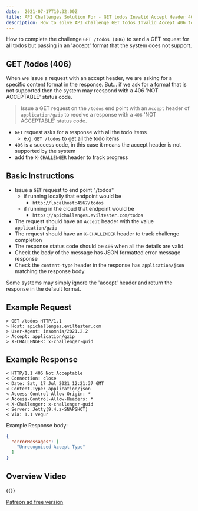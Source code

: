 ```yaml
---
date:  2021-07-17T10:32:00Z
title: API Challenges Solution For - GET todos Invalid Accept Header 406
description: How to solve API challenge GET todos Invalid Accept 406 to GET the todos with an unsupported accept header present which generates a 406 error response.
---
```


How to complete the challenge `GET /todos (406)` to send a GET request for all todos but passing in an 'accept' format that the system does not support.

## 	GET /todos (406)

When we issue a request with an accept header, we are asking for a specific content format in the response. But... if we ask for a format that is not supported then the system may reespond with a 406 'NOT ACCEPTABLE' status code.

> Issue a GET request on the `/todos` end point with an `Accept` header of `application/gzip` to receive a response with a `406` 'NOT ACCEPTABLE' status code.

- `GET` request asks for a response with all the todo items
    - e.g. `GET /todos` to get all the todo items
- `406` is a success code, in this case it means the accept header is not supported by the system
- add the `X-CHALLENGER` header to track progress


## Basic Instructions

- Issue a `GET` request to end point "/todos"
    - if running locally that endpoint would be
        - `http://localhost:4567/todos`
    - if running in the cloud that endpoint would be
        - `https://apichallenges.eviltester.com/todos`
- The request should have an `Accept` header with the value `application/gzip`
- The request should have an `X-CHALLENGER` header to track challenge completion
- The response status code should be `406` when all the details are valid.
- Check the body of the message has JSON formatted error message response
- Check the `content-type` header in the response has `application/json` matching the response body

Some systems may simply ignore the 'accept' header and return the response in the default format.


## Example Request

~~~~~~~~
> GET /todos HTTP/1.1
> Host: apichallenges.eviltester.com
> User-Agent: insomnia/2021.2.2
> Accept: application/gzip
> X-CHALLENGER: x-challenger-guid
~~~~~~~~

## Example Response

~~~~~~~~
< HTTP/1.1 406 Not Acceptable
< Connection: close
< Date: Sat, 17 Jul 2021 12:21:37 GMT
< Content-Type: application/json
< Access-Control-Allow-Origin: *
< Access-Control-Allow-Headers: *
< X-Challenger: x-challenger-guid
< Server: Jetty(9.4.z-SNAPSHOT)
< Via: 1.1 vegur
~~~~~~~~

Example Response body:

```json
{
  "errorMessages": [
    "Unrecognised Accept Type"
  ]
}
```

## Overview Video

{{<youtube-embed key="QzfbegkY1ok">}}

[Patreon ad free version](https://www.patreon.com/posts/53793842)




